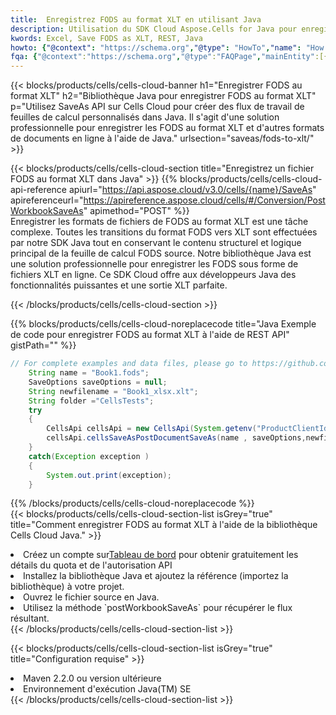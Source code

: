```yaml
---
title:  Enregistrez FODS au format XLT en utilisant Java
description: Utilisation du SDK Cloud Aspose.Cells for Java pour enregistrer le fichier au format FODS au format XLT.
kwords: Excel, Save FODS as XLT, REST, Java
howto: {"@context": "https://schema.org","@type": "HowTo","name": "How to save FODS as XLT using the Cells Cloud Java library.","description": "How to save FODS as XLT using the Cells Cloud Java library.","image": {"@type": "ImageObject"},"url": "/java/saveas/fods-to-xlt/","step": [{ "@type": "HowToStep","name": "How to save FODS as XLT using the Cells Cloud Java library. step 1", "image": {"@type": "ImageObject",},"url": "/java/saveas/fods-to-xlt/","text": "Register an account at <a href='https://dashboard.aspose.cloud/'>Dashboard</a> to get free API quota & authorization details",},{ "@type": "HowToStep","name": "How to save FODS as XLT using the Cells Cloud Java library. step 1", "image": {"@type": "ImageObject",},"url": "/java/saveas/fods-to-xlt/","text": "Install Java library and add the reference (import the library) to your project.",},{ "@type": "HowToStep","name": "How to save FODS as XLT using the Cells Cloud Java library. step 1", "image": {"@type": "ImageObject",},"url": "/java/saveas/fods-to-xlt/","text": "Open the source file in Java.",},{ "@type": "HowToStep","name": "How to save FODS as XLT using the Cells Cloud Java library. step 1", "image": {"@type": "ImageObject",},"url": "/java/saveas/fods-to-xlt/","text": "Use the `postWorkbookSaveAs` method to retrieve the resulting stream.",}, ],"supply": {"@type": "HowToSupply","name": "document"},"tool": [{"@type": "HowToTool","name": "IntelliJ IDEA, Visual Studio Code, Eclipse"},{"@type": "HowToTool","name": "Aspose Cells"}],"totalTime": "PT6M"}
fqa: {"@context":"https://schema.org","@type":"FAQPage","mainEntity":[{"@type":"Question","name":"Why save file as other formats file in C# using REST API?","acceptedAnswer":{"@type":"Answer","text":"Documents are encoded in many ways, and some files may be incompatible with the software you use. To open and read such files, just save them as appropriate file formats.<br/><ol><li>Install .NET SDK and add the reference (import the library) to your project.</li><li>Open the source file in C# using REST API.</li><li>Call the PostWorkbookSaveAsRequest() method, passing an output filename with required extension.</li><li>Get the result of save as a separate file.</li></ol>"}},{"@type":"Question","name":"What file formats can I save as with your C# library?","acceptedAnswer":{"@type":"Answer","text":"We support a variety of file formats for conversion using .NET library, including XLSX, Excel, xls , PDF, CSV, HTML, Markdown, XML, PNG, JPG, TIFF, Json, TXT and many more."}},{"@type":"Question","name":"What is the maximum allowed file size for conversion using this .NET library?","acceptedAnswer":{"@type":"Answer","text":"There are no file size limits for format conversions using .NET library."}}]}
---
```

{{< blocks/products/cells/cells-cloud-banner h1="Enregistrer FODS au format XLT" h2="Bibliothèque Java pour enregistrer FODS au format XLT" p="Utilisez SaveAs API sur Cells Cloud pour créer des flux de travail de feuilles de calcul personnalisés dans Java. Il s\'agit d\'une solution professionnelle pour enregistrer les FODS au format XLT et d\'autres formats de documents en ligne à l\'aide de Java." urlsection="saveas/fods-to-xlt/" >}}

{{< blocks/products/cells/cells-cloud-section title="Enregistrez un fichier FODS au format XLT dans Java" >}}
{{% blocks/products/cells/cells-cloud-api-reference apiurl="https://api.aspose.cloud/v3.0/cells/{name}/SaveAs" apireferenceurl="https://apireference.aspose.cloud/cells/#/Conversion/PostWorkbookSaveAs" apimethod="POST" %}}
<br/>
Enregistrer les formats de fichiers de FODS au format XLT est une tâche complexe. Toutes les transitions du format FODS vers XLT sont effectuées par notre SDK Java tout en conservant le contenu structurel et logique principal de la feuille de calcul FODS source. Notre bibliothèque Java est une solution professionnelle pour enregistrer les FODS sous forme de fichiers XLT en ligne. Ce SDK Cloud offre aux développeurs Java des fonctionnalités puissantes et une sortie XLT parfaite.

{{< /blocks/products/cells/cells-cloud-section >}}

{{% blocks/products/cells/cells-cloud-noreplacecode title="Java Exemple de code pour enregistrer FODS au format XLT à l\'aide de REST API" gistPath="" %}}
  
```java
// For complete examples and data files, please go to https://github.com/aspose-cells-cloud/aspose-cells-cloud-java/
    String name = "Book1.fods";
    SaveOptions saveOptions = null;
    String newfilename = "Book1_xlsx.xlt";
    String folder ="CellsTests";
    try 
    {
        CellsApi cellsApi = new CellsApi(System.getenv("ProductClientId"), System.getenv("ProductClientSecret"));
        cellsApi.cellsSaveAsPostDocumentSaveAs(name , saveOptions,newfilename,false,false,folder,null,null,null,true);                       
    }
    catch(Exception exception )
    {
        System.out.print(exception);
    }
```
  
{{% /blocks/products/cells/cells-cloud-noreplacecode %}}
<br/>
{{< blocks/products/cells/cells-cloud-section-list isGrey="true" title="Comment enregistrer FODS au format XLT à l\'aide de la bibliothèque Cells Cloud Java." >}}
<li> Créez un compte sur<a href="https://dashboard.aspose.cloud/">Tableau de bord</a> pour obtenir gratuitement les détails du quota et de l'autorisation API</li>
<li>Installez la bibliothèque Java et ajoutez la référence (importez la bibliothèque) à votre projet.</li>
<li>Ouvrez le fichier source en Java.</li>
<li>Utilisez la méthode `postWorkbookSaveAs` pour récupérer le flux résultant.</li>
{{< /blocks/products/cells/cells-cloud-section-list >}}

{{< blocks/products/cells/cells-cloud-section-list isGrey="true" title="Configuration requise" >}}
<li>Maven 2.2.0 ou version ultérieure</li>
<li>Environnement d'exécution Java(TM) SE</li>
{{< /blocks/products/cells/cells-cloud-section-list >}}
